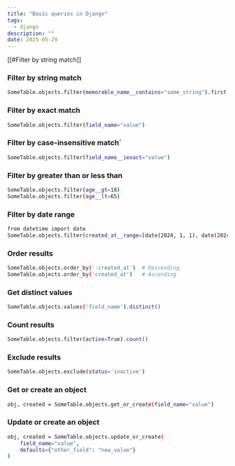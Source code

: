 ```yaml
---
title: "Basic queries in Django"
tags:
  - django
description: ""
date: 2025-05-29
---
```


[[#Filter by string match]]


### Filter by string match 

```bash
SomeTable.objects.filter(memorable_name__contains="some_string").first()
```

### Filter by exact match

```bash
SomeTable.objects.filter(field_name="value")
```

### Filter by case-insensitive match`

```bash
SomeTable.objects.filter(field_name__iexact="value")
```

### Filter by greater than or less than

```bash
SomeTable.objects.filter(age__gt=18)
SomeTable.objects.filter(age__lt=65)
```

### Filter by date range

```bash
from datetime import date
SomeTable.objects.filter(created_at__range=[date(2024, 1, 1), date(2024, 12, 31)])
```

### Order results

```bash
SomeTable.objects.order_by('-created_at')  # Descending
SomeTable.objects.order_by('created_at')   # Ascending
```

### Get distinct values

```bash
SomeTable.objects.values('field_name').distinct()
```

### Count results

```bash
SomeTable.objects.filter(active=True).count()
```

### Exclude results

```bash
SomeTable.objects.exclude(status='inactive')
```

### Get or create an object

```bash
obj, created = SomeTable.objects.get_or_create(field_name="value")
```

### Update or create an object

```bash
obj, created = SomeTable.objects.update_or_create(
    field_name="value",
    defaults={"other_field": "new_value"}
)
```
